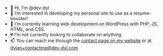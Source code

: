 - 👋 Hi, I’m @dev-dyl
- 👀 I’m interested in developing my personal site to use as a resume-booster!
- 🌱 I’m currently learning web development on WordPress with PHP, JS, HTML, and CSS.
- 💔 I’m not currently looking to collaborate on anything.
- 📫 You can reach me through the [contact page on my website](https://dev-dyl.com/contact/) or at dylan+contactme@dev-dyl.com

<!---
dev-dyl/dev-dyl is a ✨ special ✨ repository because its `README.md` (this file) appears on your GitHub profile.
You can click the Preview link to take a look at your changes.
--->
